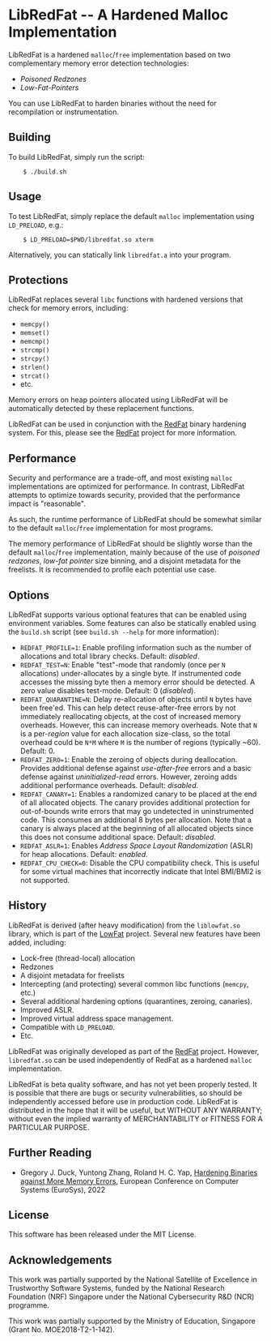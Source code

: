 # LibRedFat -- A Hardened Malloc Implementation

LibRedFat is a hardened `malloc`/`free` implementation based on two
complementary memory error detection technologies:

* *Poisoned Redzones*
* *Low-Fat-Pointers*

You can use LibRedFat to harden binaries without the need for
recompilation or instrumentation.

## Building

To build LibRedFat, simply run the script:

        $ ./build.sh

## Usage

To test LibRedFat, simply replace the default `malloc` implementation
using `LD_PRELOAD`, e.g.:

        $ LD_PRELOAD=$PWD/libredfat.so xterm

Alternatively, you can statically link `libredfat.a` into your program.

## Protections

LibRedFat replaces several `libc` functions with hardened versions that
check for memory errors, including:

* `memcpy()`
* `memset()`
* `memcmp()`
* `strcmp()`
* `strcpy()`
* `strlen()`
* `strcat()`
* etc.

Memory errors on heap pointers allocated using LibRedFat will be
automatically detected by these replacement functions.

LibRedFat can be used in conjunction with the
[RedFat](https://github.com/GJDuck/RedFat) binary hardening system.
For this, please see the [RedFat](https://github.com/GJDuck/RedFat)
project for more information.

## Performance

Security and performance are a trade-off, and most existing `malloc`
implementations are optimized for performance.
In contrast, LibRedFat attempts to optimize towards security, provided
that the performance impact is "reasonable".

As such, the runtime performance of LibRedFat should be somewhat similar
to the default `malloc`/`free` implementation for most programs.

The memory performance of LibRedFat should be slightly worse than the
default `malloc`/`free` implementation, mainly because of the use of
*poisoned redzones*, *low-fat pointer* size binning, and a disjoint metadata
for the freelists.
It is recommended to profile each potential use case.

## Options

LibRedFat supports various optional features that can be enabled using
environment variables.
Some features can also be statically enabled using the `build.sh` script (see
`build.sh --help` for more information):

* `REDFAT_PROFILE=1`: Enable profiling information such as the number of
  allocations and total library checks.
  Default: *disabled*.
* `REDFAT_TEST=N`: Enable "test"-mode that randomly (once per `N`
  allocations) under-allocates by a single byte.
  If instrumented code accesses the missing byte then a memory error should
  be detected.
  A zero value disables test-mode.
  Default: 0 (*disabled*).
* `REDFAT_QUARANTINE=N`: Delay re-allocation of objects until `N` bytes have
  been free'ed.
  This can help detect reuse-after-free errors by not immediately
  reallocating objects, at the cost of increased memory overheads.
  However, this can increase memory overheads.
  Note that `N` is a per-*region* value for each allocation size-class, so
  the total overhead could be `N*M` where `M` is the number of regions
  (typically ~60).
  Default: 0.
* `REDFAT_ZERO=1`: Enable the zeroing of objects during deallocation.
  Provides additional defense against *use-after-free* errors and a basic
  defense against *uninitialized-read* errors.
  However, zeroing adds additional performance overheads.
  Default: *disabled*.
* `REDFAT_CANARY=1`: Enables a randomized canary to be placed at the end of
  all allocated objects.
  The canary provides additional protection for out-of-bounds write errors
  that may go undetected in uninstrumented code.
  This consumes an additional 8 bytes per allocation.
  Note that a canary is always placed at the beginning of all allocated
  objects since this does not consume additional space.
  Default: *disabled*.
* `REDFAT_ASLR=1`: Enables *Address Space Layout Randomization* (ASLR) for
  heap allocations.
  Default: *enabled*.
* `REDFAT_CPU_CHECK=0`: Disable the CPU compatibility check.
  This is useful for some virtual machines that incorrectly indicate that
  Intel BMI/BMI2 is not supported.

## History

LibRedFat is derived (after heavy modification) from the `liblowfat.so`
library, which is part of the [LowFat](https://github.com/GJDuck/LowFat)
project.
Several new features have been added, including:

* Lock-free (thread-local) allocation
* Redzones
* A disjoint metadata for freelists
* Intercepting (and protecting) several common libc functions (`memcpy`,
  etc.)
* Several additional hardening options (quarantines, zeroing, canaries).
* Improved ASLR.
* Improved virtual address space management.
* Compatible with `LD_PRELOAD`.
* Etc.

LibRedFat was originally developed as part of the
[RedFat](https://github.com/GJDuck/RedFat) project.
However, `libredfat.so` can be used independently of RedFat as a hardened
`malloc` implementation.

LibRedFat is beta quality software, and has not yet been properly tested.
It is possible that there are bugs or security vulnerabilities, so should be
independently accessed before use in production code.
LibRedFat is distributed in the hope that it will be useful, but WITHOUT ANY
WARRANTY; without even the implied warranty of MERCHANTABILITY or
FITNESS FOR A PARTICULAR PURPOSE.

## Further Reading

* Gregory J. Duck, Yuntong Zhang, Roland H. C. Yap,
  [Hardening Binaries against More Memory Errors](https://www.comp.nus.edu.sg/~gregory/papers/redfat.pdf),
  European Conference on Computer Systems (EuroSys), 2022

## License

This software has been released under the MIT License.

## Acknowledgements

This work was partially supported by the National Satellite of Excellence in
Trustworthy Software Systems, funded by the National Research Foundation (NRF)
Singapore under the National Cybersecurity R&D (NCR) programme.

This work was partially supported by the Ministry of Education, Singapore
(Grant No. MOE2018-T2-1-142).

